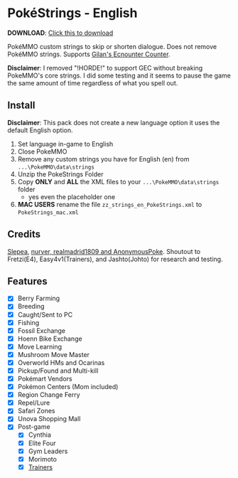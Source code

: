 # PokéStrings - English

**DOWNLOAD**: [Click this to download](../../archive/refs/heads/main.zip)

PokéMMO custom strings to skip or shorten dialogue. Does not remove PokéMMO strings. Supports [Gilan's Ecnounter Counter](https://forums.pokemmo.com/index.php?/topic/137452-tool-gilans-encounter-counter-beta-available-v103-update/).

**Disclaimer**: I removed "!HORDE!" to support GEC without breaking PokeMMO's core strings. I did some testing and it seems to pause the game the same amount of time regardless of what you spell out.

## Install

**Disclaimer**: This pack does not create a new language option it uses the default English option.

1. Set language in-game to English
2. Close PokeMMO
3. Remove any custom strings you have for English (en) from `...\PokeMMO\data\strings`
4. Unzip the PokeStrings Folder
5. Copy **ONLY** and **ALL** the XML files to your `...\PokeMMO\data\strings` folder
	- yes even the placeholder one
6. **MAC USERS** rename the file `zz_strings_en_PokeStrings.xml` to `PokeStrings_mac.xml`

## Credits

[Slepea](https://github.com/LostPast/Pokemmo_strings_en_slepea), [nurver, realmadrid1809 and AnonymousPoke](https://forums.pokemmo.com/index.php?/topic/150771-docs-localization-files-understanding-syntax-and-load-order/). Shoutout to Fretzi(E4), Easy4v1(Trainers), and Jashto(Johto) for research and testing.

## Features

- [x] Berry Farming
- [x] Breeding
- [x] Caught/Sent to PC
- [x] Fishing
- [x] Fossil Exchange
- [x] Hoenn Bike Exchange
- [x] Move Learning
- [x] Mushroom Move Master
- [x] Overworld HMs and Ocarinas
- [x] Pickup/Found and Multi-kill
- [x] Pokémart Vendors
- [x] Pokémon Centers (Mom included)
- [x] Region Change Ferry
- [x] Repel/Lure
- [x] Safari Zones
- [x] Unova Shopping Mall
- [x] Post-game
	- [x] Cynthia
	- [x] Elite Four
	- [x] Gym Leaders
	- [x] Morimoto
	- [x] [Trainers](https://forums.pokemmo.com/index.php?/topic/148798-1-hour-trainer-rerun-guide/)